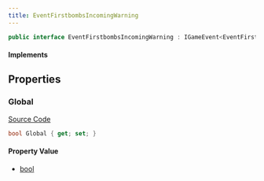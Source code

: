 ```yaml
---
title: EventFirstbombsIncomingWarning
---
```


```csharp
public interface EventFirstbombsIncomingWarning : IGameEvent<EventFirstbombsIncomingWarning>
```

#### Implements

## Properties

### Global

[Source Code](https://github.com/swiftly-solution/swiftlys2/blob/beta/managed/src/SwiftlyS2.Generated/GameEvents/Interfaces/EventFirstbombsIncomingWarning.cs#L21)

```csharp
bool Global { get; set; }
```

#### Property Value

- [bool](https://learn.microsoft.com/dotnet/api/system.boolean)

